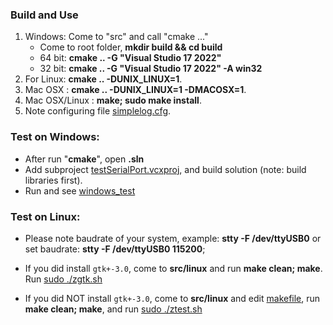 ### Build and Use
1. Windows: Come to "src" and call "cmake ..."
	- Come to root folder, **mkdir build && cd build**
	- 64 bit: **cmake .. -G "Visual Studio 17 2022"**
	- 32 bit: **cmake .. -G "Visual Studio 17 2022" -A win32**
2. For Linux: **cmake .. -DUNIX_LINUX=1**.
3. Mac OSX : **cmake .. -DUNIX_LINUX=1 -DMACOSX=1**.
4. Mac OSX/Linux : **make; sudo make install**.
5. Note configuring file [simplelog.cfg](https://github.com/thuanalg/libserialmodule/blob/main/src/simplelog.cfg).

### Test on Windows:  
- After run "**cmake**", open **.sln**
- Add subproject [testSerialPort.vcxproj](https://github.com/thuanalg/libserialmodule/blob/main/tests/testMFC/testSerialPort/testSerialPort/testSerialPort.vcxproj), and build solution (note: build libraries first).
- Run and see [windows_test](https://github.com/thuanalg/libserialmodule/blob/main/tests/images/windows_test.png)  
### Test on Linux: 
- Please note baudrate of your system, example: **stty -F /dev/ttyUSB0** or set baudrate: **stty -F /dev/ttyUSB0 115200**;
- If you did install `gtk+-3.0`, come to **src/linux** and run **make clean; make**. Run [sudo ./zgtk.sh](https://github.com/thuanalg/libserialmodule/blob/main/src/linux/zgtk.sh)

- If you did NOT install `gtk+-3.0`, come to **src/linux** and edit [makefile](https://github.com/thuanalg/libserialmodule/blob/main/src/linux/Makefile), run **make clean; make**, and run [sudo ./ztest.sh](https://github.com/thuanalg/libserialmodule/blob/main/src/linux/ztest.sh)